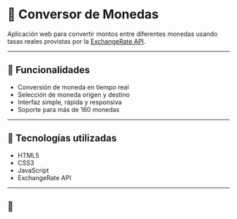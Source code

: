 # 💱 Conversor de Monedas

Aplicación web para convertir montos entre diferentes monedas usando tasas reales provistas por la [ExchangeRate API](https://www.exchangerate-api.com/).

---

## 🚀 Funcionalidades

- Conversión de moneda en tiempo real
- Selección de moneda origen y destino
- Interfaz simple, rápida y responsiva
- Soporte para más de 160 monedas

---

## 🔧 Tecnologías utilizadas

- HTML5
- CSS3
- JavaScript
- ExchangeRate API

---

## 🧪
